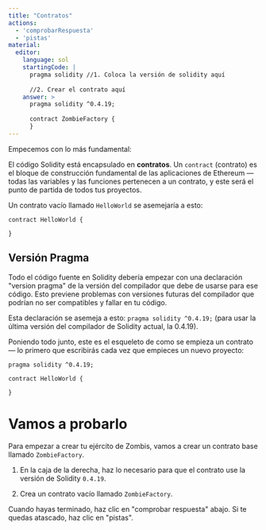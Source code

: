 ```yaml
---
title: "Contratos"
actions:
  - 'comprobarRespuesta'
  - 'pistas'
material:
  editor:
    language: sol
    startingCode: |
      pragma solidity //1. Coloca la versión de solidity aquí
      
      //2. Crear el contrato aquí
    answer: >
      pragma solidity ^0.4.19;
      
      contract ZombieFactory {
      }
---
```

Empecemos con lo más fundamental:

El código Solidity está encapsulado en **contratos**. Un `contract` (contrato) es el bloque de construcción fundamental de las aplicaciones de Ethereum — todas las variables y las funciones pertenecen a un contrato, y este será el punto de partida de todos tus proyectos.

Un contrato vacío llamado `HelloWorld` se asemejaría a esto:

    contract HelloWorld {
    
    }
    

## Versión Pragma

Todo el código fuente en Solidity debería empezar con una declaración "version pragma" de la versión del compilador que debe de usarse para ese código. Esto previene problemas con versiones futuras del compilador que podrían no ser compatibles y fallar en tu código.

Esta declaración se asemeja a esto: `pragma solidity ^0.4.19;` (para usar la última versión del compilador de Solidity actual, la 0.4.19).

Poniendo todo junto, este es el esqueleto de como se empieza un contrato — lo primero que escribirás cada vez que empieces un nuevo proyecto:

    pragma solidity ^0.4.19;
    
    contract HelloWorld {
    
    }
    

# Vamos a probarlo

Para empezar a crear tu ejército de Zombis, vamos a crear un contrato base llamado `ZombieFactory`.

1. En la caja de la derecha, haz lo necesario para que el contrato use la versión de Solidity `0.4.19`.

2. Crea un contrato vacío llamado `ZombieFactory`.

Cuando hayas terminado, haz clic en "comprobar respuesta" abajo. Si te quedas atascado, haz clic en "pistas".